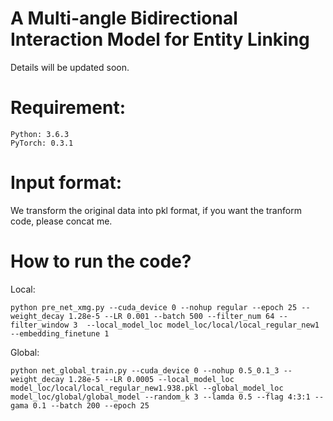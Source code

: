 A Multi-angle Bidirectional Interaction Model for Entity Linking
======


Details will be updated soon.

Requirement:
======
	Python: 3.6.3
	PyTorch: 0.3.1 

Input format:
======
We transform the original data into pkl format, if you want the tranform code, please concat me.



How to run the code?
====
Local:

	python pre_net_xmg.py --cuda_device 0 --nohup regular --epoch 25 --weight_decay 1.28e-5 --LR 0.001 --batch 500 --filter_num 64 --filter_window 3  --local_model_loc model_loc/local/local_regular_new1 --embedding_finetune 1

Global:

	python net_global_train.py --cuda_device 0 --nohup 0.5_0.1_3 --weight_decay 1.28e-5 --LR 0.0005 --local_model_loc model_loc/local/local_regular_new1.938.pkl --global_model_loc model_loc/global/global_model --random_k 3 --lamda 0.5 --flag 4:3:1 --gama 0.1 --batch 200 --epoch 25


